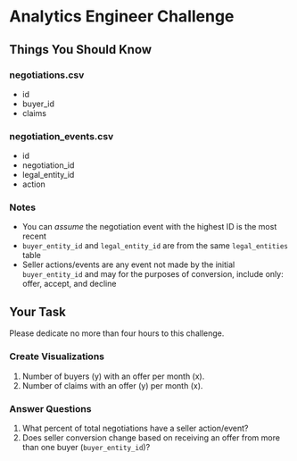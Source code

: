 # Analytics Engineer Challenge

## Things You Should Know

### negotiations.csv
- id
- buyer_id
- claims

### negotiation_events.csv
- id
- negotiation_id
- legal_entity_id
- action

### Notes
- You can *assume* the negotiation event with the highest ID is the most recent
- `buyer_entity_id` and `legal_entity_id` are from the same `legal_entities` table
- Seller actions/events are any event not made by the initial `buyer_entity_id` and may for the purposes of conversion, include only: offer, accept, and decline

## Your Task
Please dedicate no more than four hours to this challenge.

### Create Visualizations
1. Number of buyers (y) with an offer per month (x).
2. Number of claims with an offer (y) per month (x).

### Answer Questions
1. What percent of total negotiations have a seller action/event?
2. Does seller conversion change based on receiving an offer from more than one buyer (`buyer_entity_id`)?
